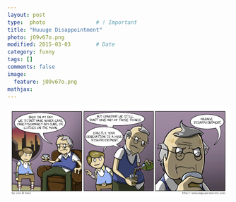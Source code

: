 ```yaml
---
layout: post
type:  photo                # ! Important
title: "Huuuge Disappointment"
photo: jO9v67o.png
modified: 2015-03-03        # Date
category: funny
tags: []
comments: false
image: 
  feature: jO9v67o.png
mathjax:
---
```

<img width="730" src="/images/jO9v67o.png">
